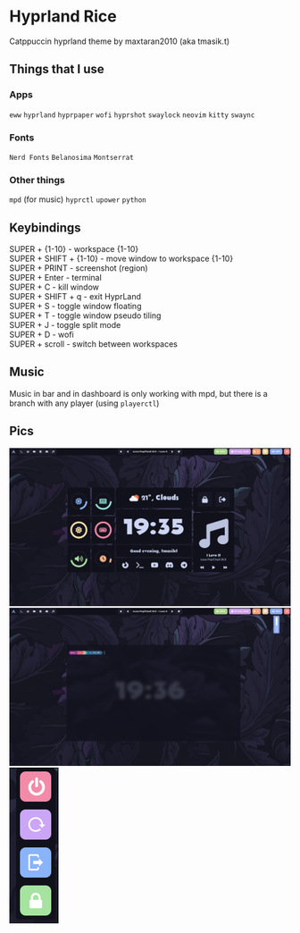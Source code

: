 # Hyprland Rice
Catppuccin hyprland theme by maxtaran2010 (aka tmasik.t)
## Things that I use
### Apps
`eww` `hyprland` `hyprpaper` `wofi` `hyprshot` `swaylock` `neovim` `kitty` `swaync`
### Fonts
`Nerd Fonts` `Belanosima` `Montserrat`
### Other things
`mpd` (for music) `hyprctl` `upower` `python`
## Keybindings
SUPER + {1-10} - workspace {1-10} <br>
SUPER + SHIFT + {1-10} - move window to workspace {1-10} <br>
SUPER + PRINT - screenshot (region) <br>
SUPER + Enter - terminal <br>
SUPER + C - kill window <br>
SUPER + SHIFT + q - exit HyprLand <br>
SUPER + S - toggle window floating <br>
SUPER + T - toggle window pseudo tiling <br>
SUPER + J  - toggle split mode <br>
SUPER + D - wofi <br>
SUPER + scroll - switch between workspaces <br>

## Music

Music in bar and in dashboard is only working with mpd, but there is a branch with any player (using `playerctl`)

## Pics
![Screenshot](2023-07-07-193611_hyprshot.png)
![Screenshot](2023-07-07-193628_hyprshot.png)
![Screenshot](2023-07-07-193644_hyprshot.png)
